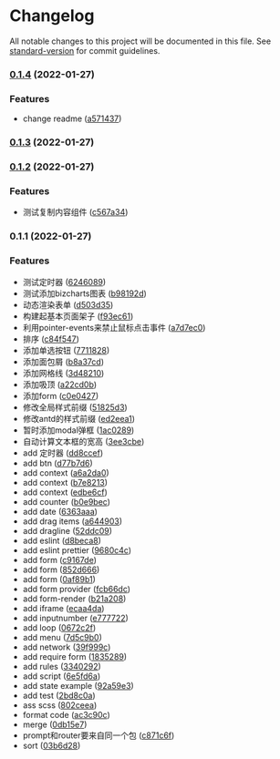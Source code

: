 # Changelog

All notable changes to this project will be documented in this file. See [standard-version](https://github.com/conventional-changelog/standard-version) for commit guidelines.

### [0.1.4](https://github.com/guoqiangfydxx/DemoCode2/compare/v0.1.3...v0.1.4) (2022-01-27)


### Features

* change readme ([a571437](https://github.com/guoqiangfydxx/DemoCode2/commit/a57143773c2eccfe0d12af459dae0f60d1b4d7fb))

### [0.1.3](https://github.com/guoqiangfydxx/DemoCode2/compare/v0.1.2...v0.1.3) (2022-01-27)

### [0.1.2](https://github.com/guoqiangfydxx/DemoCode2/compare/v0.1.1...v0.1.2) (2022-01-27)


### Features

* 测试复制内容组件 ([c567a34](https://github.com/guoqiangfydxx/DemoCode2/commit/c567a3451dd0158e547133151c5dc5318f05879e))

### 0.1.1 (2022-01-27)


### Features

* 测试定时器 ([6246089](https://github.com/guoqiangfydxx/DemoCode2/commit/624608991d3ae2e37bc3ea23651fcdbce0593247))
* 测试添加bizcharts图表 ([b98192d](https://github.com/guoqiangfydxx/DemoCode2/commit/b98192d5cee7f08fdeabb6211c675150196f897c))
* 动态渲染表单 ([d503d35](https://github.com/guoqiangfydxx/DemoCode2/commit/d503d35c99c6efcd450f494911da5e989c513192))
* 构建起基本页面架子 ([f93ec61](https://github.com/guoqiangfydxx/DemoCode2/commit/f93ec61df91b356b4f1f9244a9ad68c33dfbec85))
* 利用pointer-events来禁止鼠标点击事件 ([a7d7ec0](https://github.com/guoqiangfydxx/DemoCode2/commit/a7d7ec045ace343d6efd482abfd2937de737718a))
* 排序 ([c84f547](https://github.com/guoqiangfydxx/DemoCode2/commit/c84f5479c53ee847660edf8dc04a6468ff401ded))
* 添加单选按钮 ([7711828](https://github.com/guoqiangfydxx/DemoCode2/commit/7711828d185036907370f29521cac38e7fa5800a))
* 添加面包屑 ([b8a37cd](https://github.com/guoqiangfydxx/DemoCode2/commit/b8a37cd218e3b5243bee0d57f32756179b2e8259))
* 添加网格线 ([3d48210](https://github.com/guoqiangfydxx/DemoCode2/commit/3d48210fa8bc2d929d410187a20523a81993e9aa))
* 添加吸顶 ([a22cd0b](https://github.com/guoqiangfydxx/DemoCode2/commit/a22cd0bee30333861b54c603042e0368e292d625))
* 添加form ([c0e0427](https://github.com/guoqiangfydxx/DemoCode2/commit/c0e0427105131ba92bd209f2b6c024158b53b18b))
* 修改全局样式前缀 ([51825d3](https://github.com/guoqiangfydxx/DemoCode2/commit/51825d3c70a23d4791ffaf3d138a33fe82d20419))
* 修改antd的样式前缀 ([ed2eea1](https://github.com/guoqiangfydxx/DemoCode2/commit/ed2eea1e5e94e71e73acb60a19b073d06163704e))
* 暂时添加modal弹框 ([1ac0289](https://github.com/guoqiangfydxx/DemoCode2/commit/1ac028949e30f2bfa536f9d1b89eb7746a86c90d))
* 自动计算文本框的宽高 ([3ee3cbe](https://github.com/guoqiangfydxx/DemoCode2/commit/3ee3cbec40418bded96a50bff739ac8100697876))
* add 定时器 ([dd8ccef](https://github.com/guoqiangfydxx/DemoCode2/commit/dd8ccef1238a534ce910fc82d31d42dccdbfa587))
* add btn ([d77b7d6](https://github.com/guoqiangfydxx/DemoCode2/commit/d77b7d60127afd7fdcd67f53bc658147b0ac7085))
* add context ([a6a2da0](https://github.com/guoqiangfydxx/DemoCode2/commit/a6a2da0efa42828f151f7734952b33e8ba4cf072))
* add context ([b7e8213](https://github.com/guoqiangfydxx/DemoCode2/commit/b7e82132b374a1954bc0a2e1ed893a4ff40d3455))
* add context ([edbe6cf](https://github.com/guoqiangfydxx/DemoCode2/commit/edbe6cfb02338378ddfd0fb74d35eb57ff715518))
* add counter ([b0e9bec](https://github.com/guoqiangfydxx/DemoCode2/commit/b0e9bec8261a22754e91e3e075af17d0f60d30e2))
* add date ([6363aaa](https://github.com/guoqiangfydxx/DemoCode2/commit/6363aaa27137f0a32840e6b27c491c254ba56d9a))
* add drag items ([a644903](https://github.com/guoqiangfydxx/DemoCode2/commit/a644903e213fc0c2d73bcf9de8d90f3524c26fb9))
* add dragline ([52ddc09](https://github.com/guoqiangfydxx/DemoCode2/commit/52ddc09c237633f9a700d58c8973cddb203365bf))
* add eslint ([d8beca8](https://github.com/guoqiangfydxx/DemoCode2/commit/d8beca85b30116acdf76015f371ba017ede2a02b))
* add eslint prettier ([9680c4c](https://github.com/guoqiangfydxx/DemoCode2/commit/9680c4cfd9a4d00f5662e74480e3fd0ae9325f29))
* add form ([c9167de](https://github.com/guoqiangfydxx/DemoCode2/commit/c9167deea32c8b22345b9cfd416612c0288bba1f))
* add form ([852d666](https://github.com/guoqiangfydxx/DemoCode2/commit/852d666ffa0294a6d68782b6f3ff3a87bff37c6e))
* add form ([0af89b1](https://github.com/guoqiangfydxx/DemoCode2/commit/0af89b1bfa37cb75c8e10d81f547763092a6cbba))
* add form provider ([fcb66dc](https://github.com/guoqiangfydxx/DemoCode2/commit/fcb66dce75865ce38829ae0b96d88af854e70081))
* add form-render ([b21a208](https://github.com/guoqiangfydxx/DemoCode2/commit/b21a208ae2a5a1cd0df3f002484ea45842ed8874))
* add iframe ([ecaa4da](https://github.com/guoqiangfydxx/DemoCode2/commit/ecaa4da50099dd1d811a719b62c36b89e5d9616c))
* add inputnumber ([e777722](https://github.com/guoqiangfydxx/DemoCode2/commit/e777722260b7dffc5fefdca1217b556314e3a554))
* add loop ([0672c2f](https://github.com/guoqiangfydxx/DemoCode2/commit/0672c2f9f224af7ac22445f3772de0d04cee6ac0))
* add menu ([7d5c9b0](https://github.com/guoqiangfydxx/DemoCode2/commit/7d5c9b00612e1ac94b9fd3355c01efbd28ed5c78))
* add network ([39f999c](https://github.com/guoqiangfydxx/DemoCode2/commit/39f999c19c8c8e43310f289c4832e6c175f65250))
* add require form ([1835289](https://github.com/guoqiangfydxx/DemoCode2/commit/18352894acaf2b2f45724436199e713be7127104))
* add rules ([3340292](https://github.com/guoqiangfydxx/DemoCode2/commit/33402922bd6228908e0107d352c0dfcb571f87e2))
* add script ([6e5fd6a](https://github.com/guoqiangfydxx/DemoCode2/commit/6e5fd6a121af142800255b3e4761739b23fefc72))
* add state example ([92a59e3](https://github.com/guoqiangfydxx/DemoCode2/commit/92a59e31241267b5f5cfb9139efbe176dd1e10b0))
* add test ([2bd8c0a](https://github.com/guoqiangfydxx/DemoCode2/commit/2bd8c0a3d5e3009e6870ca18cb7350b9b7b8645c))
* ass scss ([802ceea](https://github.com/guoqiangfydxx/DemoCode2/commit/802ceea82052ebf2af5b3704850e3a0c1fccae01))
* format code ([ac3c90c](https://github.com/guoqiangfydxx/DemoCode2/commit/ac3c90c5ea2366da57597fde5362c429b423f637))
* merge ([0db15e7](https://github.com/guoqiangfydxx/DemoCode2/commit/0db15e7bfd7617f9b234658172ae500372a8ebd5))
* prompt和router要来自同一个包 ([c871c6f](https://github.com/guoqiangfydxx/DemoCode2/commit/c871c6f03bc4795b16c8234d6c44089f833a52ab))
* sort ([03b6d28](https://github.com/guoqiangfydxx/DemoCode2/commit/03b6d2800b2801991995ae85c01737339898e183))
